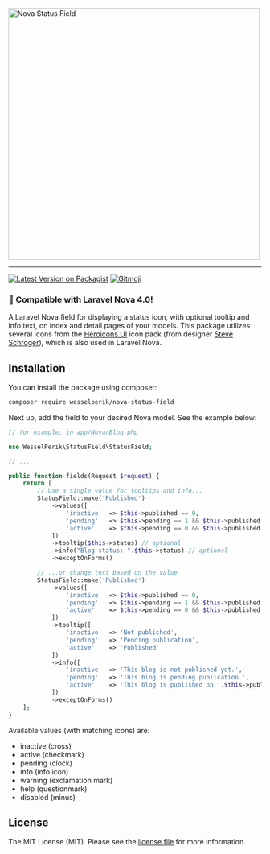 <img src="https://raw.githubusercontent.com/wesselperik/nova-status-field/assets/logo.png" alt="Nova Status Field" width="500"/>
<hr>

[![Latest Version on Packagist](https://img.shields.io/packagist/v/wesselperik/nova-status-field.svg?style=flat-square)](https://packagist.org/packages/wesselperik/nova-status-field)
[![Gitmoji](https://img.shields.io/badge/gitmoji-%20😜%20😍-FFDD67.svg?style=flat-square)](https://gitmoji.carloscuesta.me)

### 🚀 Compatible with Laravel Nova 4.0!

A Laravel Nova field for displaying a status icon, with optional tooltip and info text, on index and detail pages of your models.
This package utilizes several icons from the [Heroicons UI](https://heroicons.com/) icon pack (from designer [Steve Schroger](https://twitter.com/steveschoger)), which is also used in Laravel Nova.

## Installation

You can install the package using composer:

```bash
composer require wesselperik/nova-status-field
```

Next up, add the field to your desired Nova model. See the example below:

```php
// for example, in app/Nova/Blog.php

use WesselPerik\StatusField\StatusField;

// ...

public function fields(Request $request) {
    return [
        // Use a single value for tooltips and info...
        StatusField::make('Published')
            ->values([
                'inactive'  => $this->published == 0,
                'pending'   => $this->pending == 1 && $this->published == 0,
                'active'    => $this->pending == 0 && $this->published == 1
            ])
            ->tooltip($this->status) // optional
            ->info("Blog status: ".$this->status) // optional
            ->exceptOnForms()

        // ...or change text based on the value
        StatusField::make('Published')
            ->values([
                'inactive'  => $this->published == 0,
                'pending'   => $this->pending == 1 && $this->published == 0,
                'active'    => $this->pending == 0 && $this->published == 1
            ])
            ->tooltip([
                'inactive'  => 'Not published',
                'pending'   => 'Pending publication',
                'active'    => 'Published'
            ])
            ->info([
                'inactive'  => 'This blog is not published yet.',
                'pending'   => 'This blog is pending publication.',
                'active'    => 'This blog is published on '.$this->published_at->format('d-m-Y').'.'
            ])
            ->exceptOnForms()
    ];
}
```
Available values (with matching icons) are:
- inactive (cross)
- active (checkmark)
- pending (clock)
- info (info icon)
- warning (exclamation mark)
- help (questionmark)
- disabled (minus)

## License

The MIT License (MIT). Please see the [license file](LICENSE) for more information.
